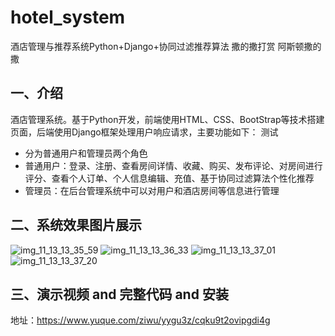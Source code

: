 # hotel_system
酒店管理与推荐系统Python+Django+协同过滤推荐算法
撒的撒打赏 阿斯顿撒的撒
## 一、介绍
酒店管理系统。基于Python开发，前端使用HTML、CSS、BootStrap等技术搭建页面，后端使用Django框架处理用户响应请求，主要功能如下：
测试

- 分为普通用户和管理员两个角色
- 普通用户：登录、注册、查看房间详情、收藏、购买、发布评论、对房间进行评分、查看个人订单、个人信息编辑、充值、基于协同过滤算法个性化推荐
- 管理员：在后台管理系统中可以对用户和酒店房间等信息进行管理

## 二、系统效果图片展示
![img_11_13_13_35_59](https://github.com/ziwupython/hotel_system/assets/133186350/e1fed2a1-3319-46da-9a1f-d94ec74ae821)
![img_11_13_13_36_33](https://github.com/ziwupython/hotel_system/assets/133186350/12c6937f-81d7-4eb8-a512-4c001f7c7ac8)
![img_11_13_13_37_01](https://github.com/ziwupython/hotel_system/assets/133186350/52fde791-acd9-4ae0-a7c4-5cb5a770cf4f)
![img_11_13_13_37_20](https://github.com/ziwupython/hotel_system/assets/133186350/0d42cd36-47cf-428b-bb2c-1a4556ccfc85)

## 三、演示视频 and 完整代码 and 安装
地址：https://www.yuque.com/ziwu/yygu3z/cqku9t2ovipgdi4g

